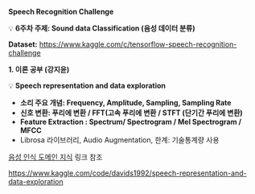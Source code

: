 **Speech Recognition Challenge**

💡 **6주차 주제: Sound data Classification (음성 데이터 분류)**

**Dataset:** https://www.kaggle.com/c/tensorflow-speech-recognition-challenge

**1. 이론 공부 (강지윤)**

💡 **Speech representation and data exploration**

- **소리 주요 개념: Frequency, Amplitude, Sampling, Sampling Rate**
- **신호 변환: 푸리에 변환 / FFT(고속 푸리에 변환 / STFT (단기간 푸리에 변환)**
- **Feature Extraction : Spectrum/ Spectrogram / Mel Spectrogram / MFCC**
- Librosa 라이브러리, Audio Augmentation, 한계: 기술통계량 사용

[음성 인식 도메인 지식](https://www.notion.so/d6ed3a10208d4bf992ce1f3f67e68c9f?pvs=21) 링크 참조

https://www.kaggle.com/code/davids1992/speech-representation-and-data-exploration

